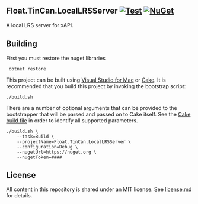 ## Float.TinCan.LocalLRSServer [![Test](https://github.com/gowithfloat/Float.TinCan.LocalLRSServer/actions/workflows/test.yml/badge.svg)](https://github.com/gowithfloat/Float.TinCan.LocalLRSServer/actions/workflows/test.yml) [![NuGet](https://img.shields.io/nuget/v/Float.TinCan.LocalLRSServer)](https://www.nuget.org/packages/Float.TinCan.LocalLRSServer/)

A local LRS server for xAPI.

## Building

First you must restore the nuget libraries

     dotnet restore

This project can be built using [Visual Studio for Mac](https://visualstudio.microsoft.com/vs/mac/) or [Cake](https://cakebuild.net/). It is recommended that you build this project by invoking the bootstrap script:

    ./build.sh

There are a number of optional arguments that can be provided to the bootstrapper that will be parsed and passed on to Cake itself. See the [Cake build file](./build.cake) in order to identify all supported parameters.

    ./build.sh \
        --task=Build \
        --projectName=Float.TinCan.LocalLRSServer \
        --configuration=Debug \
        --nugetUrl=https://nuget.org \
        --nugetToken=####

## License

All content in this repository is shared under an MIT license. See [license.md](./license.md) for details.
